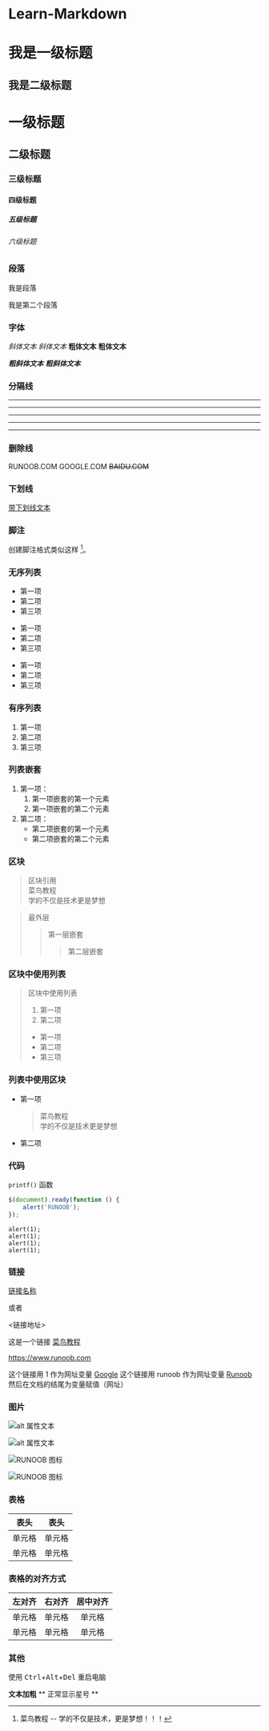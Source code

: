 # Learn-Markdown

我是一级标题
=
我是二级标题
-

# 一级标题
## 二级标题
### 三级标题
#### 四级标题
##### 五级标题
###### 六级标题

### 段落

我是段落

我是第二个段落

### 字体

*斜体文本*
_斜体文本_
**粗体文本**
__粗体文本__

***粗斜体文本***
___粗斜体文本___


### 分隔线

***

* * *

*****

- - -

----------

### 删除线

RUNOOB.COM
GOOGLE.COM
~~BAIDU.COM~~

### 下划线

<u>带下划线文本</u>

### 脚注

创建脚注格式类似这样 [^RUNOOB]。

[^RUNOOB]: 菜鸟教程 -- 学的不仅是技术，更是梦想！！！


### 无序列表

* 第一项
* 第二项
* 第三项

+ 第一项
+ 第二项
+ 第三项


- 第一项
- 第二项
- 第三项

### 有序列表

1. 第一项
2. 第二项
3. 第三项

### 列表嵌套

1. 第一项：
    1. 第一项嵌套的第一个元素
    2. 第一项嵌套的第二个元素
2. 第二项：
    - 第二项嵌套的第一个元素
    - 第二项嵌套的第二个元素

### 区块

> 区块引用  
> 菜鸟教程  
> 学的不仅是技术更是梦想  

> 最外层
> > 第一层嵌套
> > > 第二层嵌套

### 区块中使用列表

> 区块中使用列表
> 1. 第一项
> 2. 第二项
> + 第一项
> + 第二项
> + 第三项

### 列表中使用区块

* 第一项
    > 菜鸟教程  
    > 学的不仅是技术更是梦想  
* 第二项


### 代码
`printf()` 函数

```javascript
$(document).ready(function () {
    alert('RUNOOB');
});
```

	alert(1);
	alert(1);
	alert(1);
	alert(1);
	
### 链接

[链接名称](链接地址)

或者

<链接地址>

这是一个链接 [菜鸟教程](https://www.runoob.com)

<https://www.runoob.com>



这个链接用 1 作为网址变量 [Google][1]
这个链接用 runoob 作为网址变量 [Runoob][runoob]
然后在文档的结尾为变量赋值（网址）

  [1]: http://www.google.com/
  [runoob]: http://www.runoob.com/
  
  
### 图片

![alt 属性文本](图片地址)

![alt 属性文本](图片地址 "可选标题")


![RUNOOB 图标](http://static.runoob.com/images/runoob-logo.png)

![RUNOOB 图标](http://static.runoob.com/images/runoob-logo.png "RUNOOB")


### 表格

|  表头   | 表头  |
|  ----  | ----  |
| 单元格  | 单元格 |
| 单元格  | 单元格 |


### 表格的对齐方式

| 左对齐 | 右对齐 | 居中对齐 |
| :-----| ----: | :----: |
| 单元格 | 单元格 | 单元格 |
| 单元格 | 单元格 | 单元格 |


### 其他
使用 <kbd>Ctrl</kbd>+<kbd>Alt</kbd>+<kbd>Del</kbd> 重启电脑

**文本加粗** 
\*\* 正常显示星号 \*\*